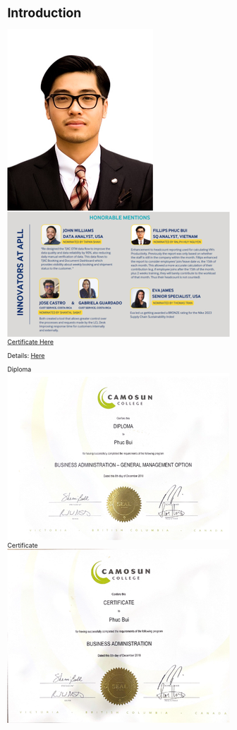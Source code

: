 # Introduction

![image](img/me.jpg)
![image](certificates/Innovation.PNG)
[Certificate Here](certificates/Fillips_Phuc_Bui.pdf)

Details: [Here](https://www.canva.com/design/DAFd7cFMu_8/RKXBlM-SXcPS48-u1grdGQ/view?utm_content=DAFd7cFMu_8&utm_campaign=designshare&utm_medium=link&utm_source=publishsharelink#20)

Diploma ![image](certificates/diploma.PNG)
Certificate ![image](certificates/certificate.PNG)
